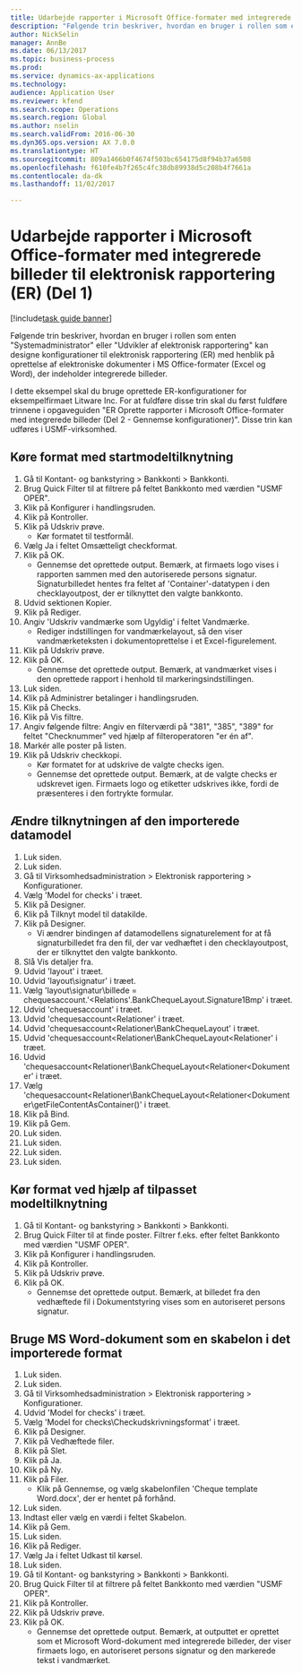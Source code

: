 ```yaml
--- 
title: Udarbejde rapporter i Microsoft Office-formater med integrerede billeder til elektronisk rapportering (ER) (Del 1)
description: "Følgende trin beskriver, hvordan en bruger i rollen som enten \"Systemadministrator\" eller \"Udvikler af elektronisk rapportering\" kan designe konfigurationer til elektronisk rapportering (ER) med henblik på oprettelse af elektroniske dokumenter i MS Office-formater (Excel og Word), der indeholder integrerede billeder."
author: NickSelin
manager: AnnBe
ms.date: 06/13/2017
ms.topic: business-process
ms.prod: 
ms.service: dynamics-ax-applications
ms.technology: 
audience: Application User
ms.reviewer: kfend
ms.search.scope: Operations
ms.search.region: Global
ms.author: nselin
ms.search.validFrom: 2016-06-30
ms.dyn365.ops.version: AX 7.0.0
ms.translationtype: HT
ms.sourcegitcommit: 809a1466b0f4674f503bc654175d8f94b37a6508
ms.openlocfilehash: f610fe4b7f265c4fc38db89938d5c208b4f7661a
ms.contentlocale: da-dk
ms.lasthandoff: 11/02/2017

---
```

# <a name="make-reports-in-microsoft-office-formats-with-embedded-images-for-electronic-reporting-er--part-1"></a>Udarbejde rapporter i Microsoft Office-formater med integrerede billeder til elektronisk rapportering (ER) (Del 1) 

[!include[task guide banner](../../includes/task-guide-banner.md)]

Følgende trin beskriver, hvordan en bruger i rollen som enten "Systemadministrator" eller "Udvikler af elektronisk rapportering" kan designe konfigurationer til elektronisk rapportering (ER) med henblik på oprettelse af elektroniske dokumenter i MS Office-formater (Excel og Word), der indeholder integrerede billeder.

I dette eksempel skal du bruge oprettede ER-konfigurationer for eksempelfirmaet Litware Inc.  For at fuldføre disse trin skal du først fuldføre trinnene i opgaveguiden "ER Oprette rapporter i Microsoft Office-formater med integrerede billeder (Del 2 - Gennemse konfigurationer)". Disse trin kan udføres i USMF-virksomhed.


## <a name="run-format-with-initial-model-mapping"></a>Køre format med startmodeltilknytning
1. Gå til Kontant- og bankstyring > Bankkonti > Bankkonti.
2. Brug Quick Filter til at filtrere på feltet Bankkonto med værdien "USMF OPER".
3. Klik på Konfigurer i handlingsruden.
4. Klik på Kontroller.
5. Klik på Udskriv prøve.
    * Kør formatet til testformål.  
6. Vælg Ja i feltet Omsætteligt checkformat.
7. Klik på OK.
    * Gennemse det oprettede output. Bemærk, at firmaets logo vises i rapporten sammen med den autoriserede persons signatur. Signaturbilledet hentes fra feltet af 'Container'-datatypen i den checklayoutpost, der er tilknyttet den valgte bankkonto.  
8. Udvid sektionen Kopier.
9. Klik på Rediger.
10. Angiv 'Udskriv vandmærke som Ugyldig' i feltet Vandmærke.
    * Rediger indstillingen for vandmærkelayout, så den viser vandmærketeksten i dokumentoprettelse i et Excel-figurelement.  
11. Klik på Udskriv prøve.
12. Klik på OK.
    * Gennemse det oprettede output. Bemærk, at vandmærket vises i den oprettede rapport i henhold til markeringsindstillingen.  
13. Luk siden.
14. Klik på Administrer betalinger i handlingsruden.
15. Klik på Checks.
16. Klik på Vis filtre.
17. Angiv følgende filtre: Angiv en filterværdi på "381", "385", "389" for feltet "Checknummer" ved hjælp af filteroperatoren "er én af".
18. Markér alle poster på listen.
19. Klik på Udskriv checkkopi.
    * Kør formatet for at udskrive de valgte checks igen.  
    * Gennemse det oprettede output. Bemærk, at de valgte checks er udskrevet igen. Firmaets logo og etiketter udskrives ikke, fordi de præsenteres i den fortrykte formular.  

## <a name="modify-the-mapping-of-the-imported-data-model"></a>Ændre tilknytningen af den importerede datamodel
1. Luk siden.
2. Luk siden.
3. Gå til Virksomhedsadministration > Elektronisk rapportering > Konfigurationer.
4. Vælg 'Model for checks' i træet.
5. Klik på Designer.
6. Klik på Tilknyt model til datakilde.
7. Klik på Designer.
    * Vi ændrer bindingen af datamodellens signaturelement for at få signaturbilledet fra den fil, der var vedhæftet i den checklayoutpost, der er tilknyttet den valgte bankkonto.  
8. Slå Vis detaljer fra.
9. Udvid 'layout' i træet.
10. Udvid 'layout\signatur' i træet.
11. Vælg 'layout\signatur\billede = chequesaccount.'<Relations'.BankChequeLayout.Signature1Bmp' i træet.
12. Udvid 'chequesaccount' i træet.
13. Udvid 'chequesaccount\<Relationer' i træet.
14. Udvid 'chequesaccount\<Relationer\BankChequeLayout' i træet.
15. Udvid 'chequesaccount\<Relationer\BankChequeLayout\<Relationer' i træet.
16. Udvid 'chequesaccount\<Relationer\BankChequeLayout\<Relationer\<Dokumenter' i træet.
17. Vælg 'chequesaccount\<Relationer\BankChequeLayout\<Relationer\<Dokumenter\getFileContentAsContainer()' i træet.
18. Klik på Bind.
19. Klik på Gem.
20. Luk siden.
21. Luk siden.
22. Luk siden.
23. Luk siden.

## <a name="run-format-using-the-adjusted-model-mapping"></a>Kør format ved hjælp af tilpasset modeltilknytning
1. Gå til Kontant- og bankstyring > Bankkonti > Bankkonti.
2. Brug Quick Filter til at finde poster. Filtrer f.eks. efter feltet Bankkonto med værdien "USMF OPER".
3. Klik på Konfigurer i handlingsruden.
4. Klik på Kontroller.
5. Klik på Udskriv prøve.
6. Klik på OK.
    * Gennemse det oprettede output. Bemærk, at billedet fra den vedhæftede fil i Dokumentstyring vises som en autoriseret persons signatur.  

## <a name="use-ms-word-document-as-a-template-in-the-imported-format"></a>Bruge MS Word-dokument som en skabelon i det importerede format
1. Luk siden.
2. Luk siden.
3. Gå til Virksomhedsadministration > Elektronisk rapportering > Konfigurationer.
4. Udvid 'Model for checks' i træet.
5. Vælg 'Model for checks\Checkudskrivningsformat' i træet.
6. Klik på Designer.
7. Klik på Vedhæftede filer.
8. Klik på Slet.
9. Klik på Ja.
10. Klik på Ny.
11. Klik på Filer.
    * Klik på Gennemse, og vælg skabelonfilen 'Cheque template Word.docx', der er hentet på forhånd.  
12. Luk siden.
13. Indtast eller vælg en værdi i feltet Skabelon.
14. Klik på Gem.
15. Luk siden.
16. Klik på Rediger.
17. Vælg Ja i feltet Udkast til kørsel.
18. Luk siden.
19. Gå til Kontant- og bankstyring > Bankkonti > Bankkonti.
20. Brug Quick Filter til at filtrere på feltet Bankkonto med værdien "USMF OPER".
21. Klik på Kontroller.
22. Klik på Udskriv prøve.
23. Klik på OK.
    * Gennemse det oprettede output. Bemærk, at outputtet er oprettet som et Microsoft Word-dokument med integrerede billeder, der viser firmaets logo, en autoriseret persons signatur og den markerede tekst i vandmærket.  


